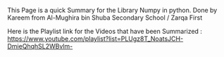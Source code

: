 This Page is a quick Summary for the Library Numpy in python. Done by Kareem from Al-Mughira bin Shuba Secondary School / Zarqa First


Here is the Playlist link for the Videos that have been Summarized :
https://www.youtube.com/playlist?list=PLUgz8T_NoatsJCH-DmieQhqhSL2WBvlm-
